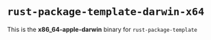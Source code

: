 # `rust-package-template-darwin-x64`

This is the **x86_64-apple-darwin** binary for `rust-package-template`
